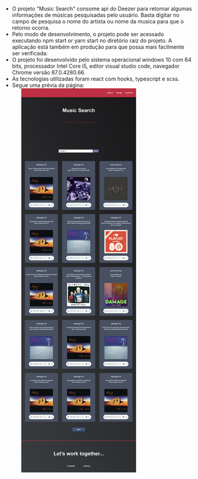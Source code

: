 <ul>
<li>O projeto "Music Search" consome api do Deezer para retornar algumas informações de músicas pesquisadas pelo usuário. Basta digitar no campo de pesquisa o nome do artista ou nome da musica para que o retorno ocorra.
<li>Pelo modo de desenvolvimento, o projeto pode ser acessado executando npm start or yarn start no diretório raiz do projeto. 
A aplicação está também em produção para que possa mais facilmente ser verificada: 
<li>O projeto foi desenvolvido pelo sistema operacional windows 10 com 64 bits, processador Intel Core i5, editor visual studio code, navegador Chrome versão 87.0.4280.66.
<li>As tecnologias utilizadas foram react com hooks, typescript e scss.
<li>Segue uma prévia da página:
<ul>
<img src='./public/page.png'/>